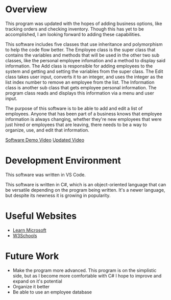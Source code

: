 # Overview

This program was updated with the hopes of adding business options, like tracking orders and checking inventory. Though this has yet to be accomplished, I am looking forward to adding these capabilities.

This software includes five classes that use inheritance and polymorphism to help the code flow better. The Employee class is the super class that contains the variables and methods that will be used in the other two sub classes, like the personal employee infomation and a method to display said information. The Add class is responsible for adding employees to the system and getting and setting the variables from the super class. The Edit class takes user input, converts it to an integer, and uses the integer as the list index number to remove an employee from the list. The Information class is another sub class that gets employee personal information. The program class reads and displays this information via a menu and user input.

The purpose of this software is to be able to add and edit a list of employees. Anyone that has been part of a business knows that employee information is always changing, whether they're new employees that were just hired or employees that are leaving, there needs to be a way to organize, use, and edit that information. 

[Software Demo Video](https://youtu.be/PVETDSszlEk)
[Updated Video](https://youtu.be/MpibRgfl5jM)

# Development Environment

This software was written in VS Code.

This software is written in C#, which is an object-oriented language that can be versatile depending on the program being written. It's a newer language, but despite its newness it is growing in popularity. 

# Useful Websites

- [Learn Microsoft](https://learn.microsoft.com/en-us/dotnet/csharp/)
- [W3Schools](https://www.w3schools.com/cs/index.php)

# Future Work

- Make the program more advanced. This program is on the simplistic side, but as I become more comfortable with C# I hope to improve and expand on it's potential
- Organize it better
- Be able to use an employee database

